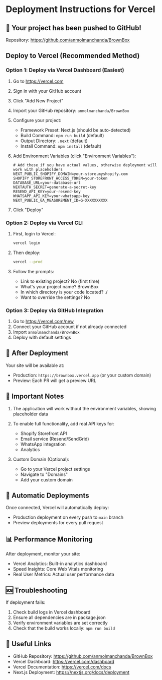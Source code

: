 # Deployment Instructions for Vercel

## 🚀 Your project has been pushed to GitHub!

Repository: https://github.com/anmolmanchanda/BrownBox

## Deploy to Vercel (Recommended Method)

### Option 1: Deploy via Vercel Dashboard (Easiest)

1. Go to https://vercel.com
2. Sign in with your GitHub account
3. Click "Add New Project"
4. Import your GitHub repository: `anmolmanchanda/BrownBox`
5. Configure your project:
   - Framework Preset: Next.js (should be auto-detected)
   - Build Command: `npm run build` (default)
   - Output Directory: `.next` (default)
   - Install Command: `npm install` (default)

6. Add Environment Variables (click "Environment Variables"):
   ```
   # Add these if you have actual values, otherwise deployment will work with placeholders
   NEXT_PUBLIC_SHOPIFY_DOMAIN=your-store.myshopify.com
   SHOPIFY_STOREFRONT_ACCESS_TOKEN=your-token
   DATABASE_URL=your-database-url
   NEXTAUTH_SECRET=generate-a-secret-key
   RESEND_API_KEY=your-resend-key
   WHATSAPP_API_KEY=your-whatsapp-key
   NEXT_PUBLIC_GA_MEASUREMENT_ID=G-XXXXXXXXXX
   ```

7. Click "Deploy"

### Option 2: Deploy via Vercel CLI

1. First, login to Vercel:
   ```bash
   vercel login
   ```

2. Then deploy:
   ```bash
   vercel --prod
   ```

3. Follow the prompts:
   - Link to existing project? No (first time)
   - What's your project name? BrownBox
   - In which directory is your code located? ./
   - Want to override the settings? No

### Option 3: Deploy via GitHub Integration

1. Go to https://vercel.com/new
2. Connect your GitHub account if not already connected
3. Import `anmolmanchanda/BrownBox`
4. Deploy with default settings

## 🎉 After Deployment

Your site will be available at:
- Production: `https://brownbox.vercel.app` (or your custom domain)
- Preview: Each PR will get a preview URL

## 📝 Important Notes

1. The application will work without the environment variables, showing placeholder data
2. To enable full functionality, add real API keys for:
   - Shopify Storefront API
   - Email service (Resend/SendGrid)
   - WhatsApp integration
   - Analytics

3. Custom Domain (Optional):
   - Go to your Vercel project settings
   - Navigate to "Domains"
   - Add your custom domain

## 🔄 Automatic Deployments

Once connected, Vercel will automatically deploy:
- Production deployment on every push to `main` branch
- Preview deployments for every pull request

## 📊 Performance Monitoring

After deployment, monitor your site:
- Vercel Analytics: Built-in analytics dashboard
- Speed Insights: Core Web Vitals monitoring
- Real User Metrics: Actual user performance data

## 🆘 Troubleshooting

If deployment fails:
1. Check build logs in Vercel dashboard
2. Ensure all dependencies are in package.json
3. Verify environment variables are set correctly
4. Check that the build works locally: `npm run build`

## 🔗 Useful Links

- GitHub Repository: https://github.com/anmolmanchanda/BrownBox
- Vercel Dashboard: https://vercel.com/dashboard
- Vercel Documentation: https://vercel.com/docs
- Next.js Deployment: https://nextjs.org/docs/deployment